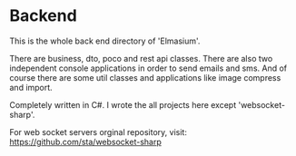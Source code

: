 # Backend
This is the whole back end directory of 'Elmasium'.

There are business, dto, poco and rest api classes.
There are also two independent console applications in order to send emails and sms.
And of course there are some util classes and applications like image compress and import.

Completely written in C#. I wrote the all projects here except 'websocket-sharp'. 

For web socket servers orginal repository, visit:
https://github.com/sta/websocket-sharp
